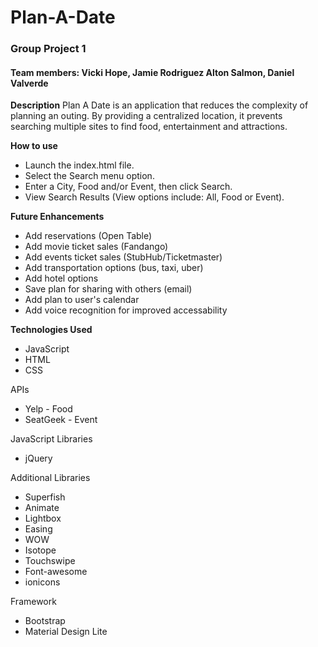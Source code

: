 # Plan-A-Date 

### Group Project 1
#### Team members: Vicki Hope, Jamie Rodriguez Alton Salmon, Daniel Valverde

**Description**
Plan A Date is an application that reduces the complexity of planning an outing. 
By providing a centralized location, it prevents searching multiple sites to find food, entertainment and attractions.

**How to use**
* Launch the index.html file. 
* Select the Search menu option.
* Enter a City, Food and/or Event, then click Search.
* View Search Results (View options include: All, Food or Event).

**Future Enhancements**
* Add reservations (Open Table) 
* Add movie ticket sales (Fandango)
* Add events ticket sales (StubHub/Ticketmaster)
* Add transportation options (bus, taxi, uber)
* Add hotel options
* Save plan for sharing with others (email)
* Add plan to user's calendar
* Add voice recognition for improved accessability

**Technologies Used**

* JavaScript
* HTML
* CSS

APIs
* Yelp - Food
* SeatGeek - Event

JavaScript Libraries
* jQuery

Additional Libraries
* Superfish
* Animate
* Lightbox
* Easing
* WOW
* Isotope
* Touchswipe
* Font-awesome
* ionicons

Framework 
* Bootstrap
* Material Design Lite